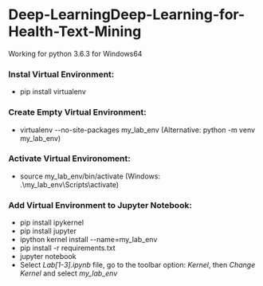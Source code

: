 # Deep-LearningDeep-Learning-for-Health-Text-Mining

Working for python 3.6.3 for Windows64
### Instal Virtual Environment:
* pip install virtualenv
### Create Empty Virtual Environment:
* virtualenv --no-site-packages my_lab_env  (Alternative: python -m venv my_lab_env)
### Activate Virtual Environoment:
* source my_lab_env/bin/activate (Windows: .\my_lab_env\Scripts\activate)
### Add Virtual Environment to Jupyter Notebook:
* pip install ipykernel
* pip install jupyter
* ipython kernel install --name=my_lab_env
* pip install -r requirements.txt
* jupyter notebook
* Select *Lab[1-3].ipynb* file, go to the toolbar option: *Kernel*, then *Change Kernel* and select *my_lab_env*

